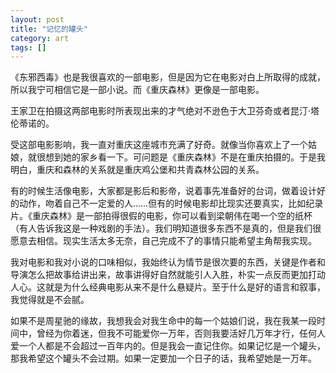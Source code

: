 ```yaml
---
layout: post
title: "记忆的罐头"
category: art
tags: []
---
```



《东邪西毒》也是我很喜欢的一部电影，但是因为它在电影对白上所取得的成就，所以我宁可相信它是一部小说。而《重庆森林》更像是一部电影。


王家卫在拍摄这两部电影时所表现出来的才气绝对不逊色于大卫芬奇或者昆汀·塔伦蒂诺的。


受这部电影影响，我一直对重庆这座城市充满了好奇。就像当你喜欢上了一个姑娘，就很想到她的家乡看一下。可问题是《重庆森林》不是在重庆拍摄的。于是我明白，重庆和森林的关系就是重庆鸡公堡和共青森林公园的关系。


有的时候生活像电影，大家都是影后和影帝，说着事先准备好的台词，做着设计好的动作，吻着自己不一定爱的人……但有的时候电影却比现实还要真实，比如纪录片。《重庆森林》是一部拍得很假的电影，你可以看到梁朝伟在喝一个空的纸杯（有人告诉我这是一种戏剧的手法）。我们明知道很多东西不是真的，但是我们很愿意去相信。现实生活太多无奈，自己完成不了的事情只能希望主角帮我实现。


我对电影和我对小说的口味相似，我始终认为情节是很次要的东西，关键是作者和导演怎么把故事给讲出来，故事讲得好自然就能引人入胜，朴实一点反而更加打动人心。这就是为什么经典电影从来不是什么悬疑片。至于什么是好的语言和叙事，我觉得就是不会腻。


如果不是周星驰的缘故，我想我会对我生命中的每一个姑娘们说，我在我某一段时间中，曾经为你着迷，但我不可能爱你一万年，否则我要活好几万年才行，任何人爱一个人都是不会超过一百年内的。但是我会一直记住你。如果记忆是一个罐头，那我希望这个罐头不会过期。如果一定要加一个日子的话，我希望她是一万年。
